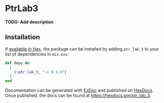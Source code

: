 # PtrLab3

**TODO: Add description**

## Installation

If [available in Hex](https://hex.pm/docs/publish), the package can be installed
by adding `ptr_lab_3` to your list of dependencies in `mix.exs`:

```elixir
def deps do
  [
    {:ptr_lab_3, "~> 0.1.0"}
  ]
end
```

Documentation can be generated with [ExDoc](https://github.com/elixir-lang/ex_doc)
and published on [HexDocs](https://hexdocs.pm). Once published, the docs can
be found at <https://hexdocs.pm/ptr_lab_3>.

